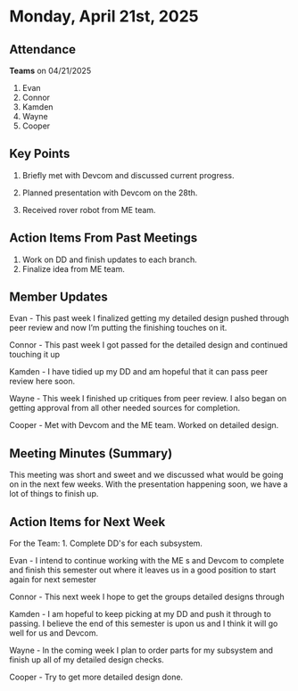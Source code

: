 # Monday, April 21st, 2025

## Attendance

**Teams** on 04/21/2025

1. Evan
2. Connor
3. Kamden
4. Wayne
5. Cooper

## Key Points

1. Briefly met with Devcom and discussed current progress.

2. Planned presentation with Devcom on the 28th.

3. Received rover robot from ME team.

## Action Items From Past Meetings

1. Work on DD and finish updates to each branch.
2. Finalize idea from ME team.

## Member Updates

Evan - This past week I finalized getting my detailed design pushed through peer review and now I’m putting the finishing touches on it.

Connor - This past week I got passed for the detailed design and continued touching it up

Kamden - I have tidied up my DD and am hopeful that it can pass peer review here soon.

Wayne - This week I finished up critiques from peer review. I also began on getting approval from all other needed sources for completion. 

Cooper - Met with Devcom and the ME team. Worked on detailed design.

## Meeting Minutes (Summary)
This meeting was short and sweet and we discussed what would be going on in the next few weeks. With the presentation happening soon, we have a lot of things to finish up.


## Action Items for Next Week

For the Team: 1. Complete DD's for each subsystem.

Evan - I intend to continue working with the ME s and Devcom to complete and finish this semester out where it leaves us in a good position to start again for next semester

Connor - This next week I hope to get the groups detailed designs through

Kamden - I am hopeful to keep picking at my DD and push it through to passing. I believe the end of this semester is upon us and I think it will go well for us and Devcom.

Wayne - In the coming week I plan to order parts for my subsystem and finish up all of my detailed design checks.

Cooper - Try to get more detailed design done.
